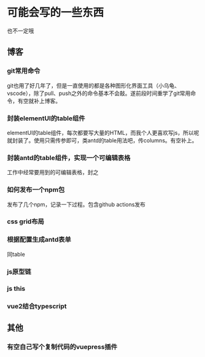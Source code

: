 # 可能会写的一些东西

也不一定哦

## 博客

### git常用命令

git也用了好几年了，但是一直使用的都是各种图形化界面工具（小乌龟、vscode），除了pull、push之外的命令基本不会敲。遂前段时间重学了git常用命令，有空就补上博客。

### 封装elementUI的table组件

elementUI的table组件，每次都要写大量的HTML，而我个人更喜欢写js，所以呢就封装了。使用只需传参即可，类antd的table用法吧，传columns。有空补上。

### 封装antd的table组件，实现一个可编辑表格

工作中经常要用到的可编辑表格，封之

### 如何发布一个npm包

发布了几个npm，记录一下过程。包含github actions发布

### css grid布局

### 根据配置生成antd表单
同table

### js原型链

### js this

### vue2结合typescript


## 其他

### 有空自己写个复制代码的vuepress插件

